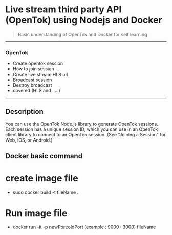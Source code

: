 # Live stream third party API (OpenTok) using Nodejs and Docker

> Basic understanding of OpenTok and Docker for self learning

---

### OpenTok
- Create opentok session
- How to join session
- Create live stream HLS url
- Broadcast session
- Destroy broadcast
- covered (HLS and .....)

---

## Description

You can use the OpenTok Node.js library to generate OpenTok sessions. Each session has a unique session ID, which you can use in an OpenTok client library to connect to an OpenTok session. (See "Joining a Session" for Web, iOS, or Android.)

## Docker basic command

# create image file

- sudo docker build -t fileName .

# Run image file

- docker run -it -p newPort:oldPort (example : 9000 : 3000) fileName
